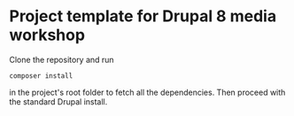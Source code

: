 # Project template for Drupal 8 media workshop

Clone the repository and run

    composer install
    
in the project's root folder to fetch all the dependencies. Then proceed with the
standard Drupal install.
